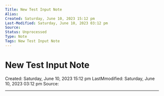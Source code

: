 ```yaml
---
Title: New Test Input Note
Alias: 
Created: Saturday, June 10, 2023 15:12 pm
Last-Modified: Saturday, June 10, 2023 03:12 pm
Source: 
Status: Unprocessed
Type: Note
Tags: New Test Input Note
---
```


# New Test Input Note
Created: Saturday, June 10, 2023 15:12 pm
LastMmodified: Saturday, June 10, 2023 03:12 pm
Source: 

---

